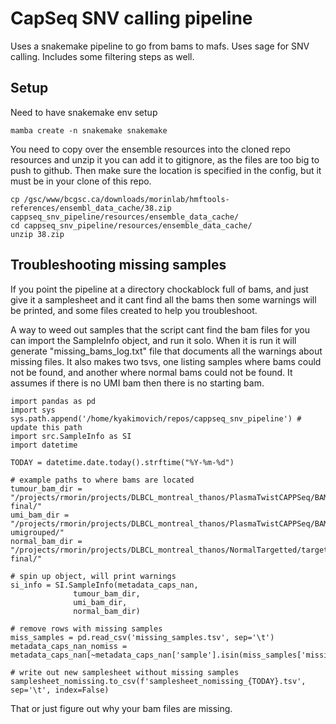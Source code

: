 # CapSeq SNV calling pipeline 

Uses a snakemake pipeline to go from bams to mafs. Uses sage for SNV
calling. Includes some filtering steps as well. 

## Setup

Need to have snakemake env setup
```
mamba create -n snakemake snakemake
```


You need to copy over the ensemble resources into the cloned repo resources and unzip it
you can add it to gitignore, as the files are too big to push to github. Then make sure
the location is specified in the config, but it must be in your clone of this repo.

``` 
cp /gsc/www/bcgsc.ca/downloads/morinlab/hmftools-references/ensembl_data_cache/38.zip cappseq_snv_pipeline/resources/ensemble_data_cache/
cd cappseq_snv_pipeline/resources/ensemble_data_cache/
unzip 38.zip
```

## Troubleshooting missing samples

If you point the pipeline at a directory chockablock full of bams, and just give it a samplesheet and it cant find all the bams then some warnings will
be printed, and some files created to help you troubleshoot.


A way to weed out samples that the script cant find the bam files for you can import the SampleInfo object, and run it solo.
When it is run it will generate "missing_bams_log.txt" file that documents all the warnings about missing files. It also makes
two tsvs, one listing samples where bams could not be found, and another where normal bams could not be found. It assumes if there
is no UMI bam then there is no starting bam. 


```
import pandas as pd
import sys
sys.path.append('/home/kyakimovich/repos/cappseq_snv_pipeline') # update this path
import src.SampleInfo as SI
import datetime

TODAY = datetime.date.today().strftime("%Y-%m-%d")

# example paths to where bams are located
tumour_bam_dir = "/projects/rmorin/projects/DLBCL_montreal_thanos/PlasmaTwistCAPPSeq/BAMs/99-final/"
umi_bam_dir = "/projects/rmorin/projects/DLBCL_montreal_thanos/PlasmaTwistCAPPSeq/BAMs/04-umigrouped/"
normal_bam_dir = "/projects/rmorin/projects/DLBCL_montreal_thanos/NormalTargetted/targeted_seq_alignment_workflow/99-final/"

# spin up object, will print warnings
si_info = SI.SampleInfo(metadata_caps_nan,
              tumour_bam_dir,
              umi_bam_dir,
              normal_bam_dir)

# remove rows with missing samples 
miss_samples = pd.read_csv('missing_samples.tsv', sep='\t')
metadata_caps_nan_nomiss = metadata_caps_nan[~metadata_caps_nan['sample'].isin(miss_samples['missing_samples'])]

# write out new samplesheet without missing samples
samplesheet_nomissing.to_csv(f'samplesheet_nomissing_{TODAY}.tsv', sep='\t', index=False)

```
That or just figure out why your bam files are missing.
